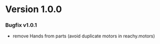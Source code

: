 # Version 1.0.0

### Bugfix v1.0.1

* remove Hands from parts (avoid duplicate motors in reachy.motors)